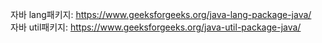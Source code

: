 자바 lang패키지: https://www.geeksforgeeks.org/java-lang-package-java/  
자바 util패키지: https://www.geeksforgeeks.org/java-util-package-java/  
